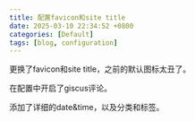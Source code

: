 ```yaml
---
title: 配置favicon和site title
date: 2025-03-10 22:34:52 +0800
categories: [Default]
tags: [blog, configuration]
---
```


更换了favicon和site title，之前的默认图标太丑了。

在配置中开启了giscus评论。

添加了详细的date&time，以及分类和标签。